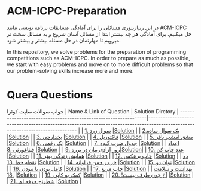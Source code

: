 # ACM-ICPC-Preparation
در این ریپازیتوری مسائلی را برای آمادگی مسابقات برنامه نویسی مانند ACM-ICPC حل میکنیم. برای آمادگی هر چه بیشتر ابتدا از مسائل آسان شروع و به مسائل سخت تر میرویم تا مهارتمان در حل مسئله بیشتر و بیشتر شود.

In this repository, we solve problems for the preparation of programming competitions such as ACM-ICPC. In order to prepare as much as possible, we start with easy problems and move on to more difficult problems so that our problem-solving skills increase more and more.

# Quera Questions
جواب سوالات سایت کوئرا
  | Name & Link  of Question                                         | Solution Dirctory
  | ----------------------------------------------------------------|------------------------------------------------------------------------------------------------------------------------------ |
  | [سوال زرد .1](https://quera.org/problemset/3537/)               |[Solution](https://github.com/RamtinTorik/ACM-ICPC-Preparation/tree/main/001.%20YellowQuestion)                                |
  | [یک سوال ساده.2](https://quera.org/problemset/2885/)            |[Solution](https://github.com/RamtinTorik/ACM-ICPC-Preparation/tree/main/002.%20AsimpleQuestion)                               |
  | [یخدارچی .3](https://quera.org/problemset/3429/)                |[Solution](https://github.com/RamtinTorik/ACM-ICPC-Preparation/tree/main/003.%20Refrigerator)                                  |
  | [فاکتوریل .4](https://quera.org/problemset/589/)                |[Solution](https://github.com/RamtinTorik/ACM-ICPC-Preparation/tree/main/004.%20Factorial)                                     |
  | [مشق امشب باقر .5](https://quera.org/problemset/10230/)         |[Solution](https://github.com/RamtinTorik/ACM-ICPC-Preparation/tree/main/005.%20HomeworkTonightBagher)                         |
  | [تک رقمی .6](https://quera.org/problemset/3539/)                |[Solution](https://github.com/RamtinTorik/ACM-ICPC-Preparation/tree/main/006.%20SingleDigit)                                   |
  | [جدول ضرب گنده .7](https://quera.org/problemset/3409/)          |[Solution](https://github.com/RamtinTorik/ACM-ICPC-Preparation/tree/main/007.%20LargeMultiplicationTable)                      |
  | [اعداد فیثاغورثی .8](https://quera.org/problemset/280/)         |[Solution](https://github.com/RamtinTorik/ACM-ICPC-Preparation/tree/main/008.%20PythagoreanNumbers)                            |
  | [روز آزادی بیان در برره .9](https://quera.org/problemset/10162/)|[Solution](https://github.com/RamtinTorik/ACM-ICPC-Preparation/tree/main/009.%20Freedom%20of%20Expression%20Day%20in%20barareh)|
  | [عدد چاپ کن .10](https://quera.org/problemset/9774/)            |[Solution](https://github.com/RamtinTorik/ACM-ICPC-Preparation/tree/main/010.%20Print%20the%20number)                          |
  | [همایش زندگی بهتر .11](https://quera.org/problemset/10325/)     |[Solution](https://github.com/RamtinTorik/ACM-ICPC-Preparation/tree/main/011.%20BetterLifeConference)                          |
  | [چاپ برعکس .12](https://quera.org/problemset/3405/)             |[Solution](https://github.com/RamtinTorik/ACM-ICPC-Preparation/tree/main/012.%20Reverseprinting)                               |
  | [دو نقطه خط .13](https://quera.org/problemset/3414/)            |[Solution](https://github.com/RamtinTorik/ACM-ICPC-Preparation/tree/main/013.%20TwolineDots)                                   |
  | [خر در چمن فراوانه .14](https://quera.org/problemset/4065/)     |[Solution](https://github.com/RamtinTorik/ACM-ICPC-Preparation/tree/main/014.%20DonkeysAboundInTheGrass)                       |
  | [توان دو .15](https://quera.org/problemset/616/)                |[Solution](https://github.com/RamtinTorik/ACM-ICPC-Preparation/tree/main/015.%20PowerTwo)                                      |
  | [کامل بودن یا نبودن .16](https://quera.org/problemset/282/)     |[Solution](https://github.com/RamtinTorik/ACM-ICPC-Preparation/tree/main/016.%20PerfectionOrNot)                               |
  | [چاپ مربع .17](https://quera.org/problemset/591/)               |[Solution](https://github.com/RamtinTorik/ACM-ICPC-Preparation/tree/main/017.%20SquarePrinting)                                |
  | [بهداشت و سلامت .18](https://quera.org/problemset/51865)         |[Solution](https://github.com/RamtinTorik/ACM-ICPC-Preparation/tree/main/018.%20SanitationAndHealth)                           |
  | [‫کمک‬‫ به‬ ‫کاپی‬ .19](https://quera.org/problemset/8838/)           |[Solution](https://github.com/RamtinTorik/ACM-ICPC-Preparation/tree/main/019.%20HelpToCapy)                                    |
  | [‫آخ‬‫ جون‬ ‫طرف‬ ‫نیست!‬ .20](https://quera.org/problemset/3538/)      |[Solution](https://github.com/RamtinTorik/ACM-ICPC-Preparation/tree/main/020.%20AkheJonTarfNist)                               |
  | [‫شطرنج ‬‫حرفه‬ ‫ای‬ .21](https://quera.org/problemset/2636/)         |[Solution](https://github.com/RamtinTorik/ACM-ICPC-Preparation/tree/main/021.%20%20ProfessionalChess)                           |
